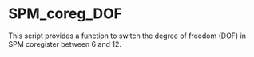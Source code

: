 # SPM_coreg_DOF
This script provides a function to switch the degree of freedom (DOF) in SPM coregister between 6 and 12.

